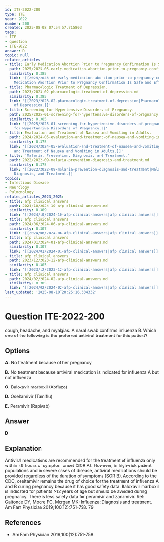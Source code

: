 ```yaml
---
id: ITE-2022-200
type: ITE
year: 2022
number: 200
created: 2025-08-08 07:54:57.715803
tags:
- ITE
- question
- ITE-2022
answer: D
topic: null
related_articles:
- title: Early Medication Abortion Prior to Pregnancy Confirmation Is Safe and Effective.
  path: 2025/2025-05-early-medication-abortion-prior-to-pregnancy-confirmation-is.md
  similarity: 0.385
  link: '[[2025/2025-05-early-medication-abortion-prior-to-pregnancy-confirmation-is|Early
    Medication Abortion Prior to Pregnancy Confirmation Is Safe and Effective.]]'
- title: Pharmacologic Treatment of Depression.
  path: 2023/2023-02-pharmacologic-treatment-of-depression.md
  similarity: 0.385
  link: '[[2023/2023-02-pharmacologic-treatment-of-depression|Pharmacologic Treatment
    of Depression.]]'
- title: Screening for Hypertensive Disorders of Pregnancy.
  path: 2025/2025-01-screening-for-hypertensive-disorders-of-pregnancy.md
  similarity: 0.385
  link: '[[2025/2025-01-screening-for-hypertensive-disorders-of-pregnancy|Screening
    for Hypertensive Disorders of Pregnancy.]]'
- title: Evaluation and Treatment of Nausea and Vomiting in Adults.
  path: 2024/2024-05-evaluation-and-treatment-of-nausea-and-vomiting-in-adults.md
  similarity: 0.375
  link: '[[2024/2024-05-evaluation-and-treatment-of-nausea-and-vomiting-in-adults|Evaluation
    and Treatment of Nausea and Vomiting in Adults.]]'
- title: 'Malaria: Prevention, Diagnosis, and Treatment.'
  path: 2022/2022-09-malaria-prevention-diagnosis-and-treatment.md
  similarity: 0.375
  link: '[[2022/2022-09-malaria-prevention-diagnosis-and-treatment|Malaria: Prevention,
    Diagnosis, and Treatment.]]'
topics:
- Infectious Disease
- Neurology
- Pulmonology
related_articles_2023_2025:
- title: afp clinical answers
  path: 2024/10/2024-10-afp-clinical-answers.md
  similarity: 0.309
  link: '[[2024/10/2024-10-afp-clinical-answers|afp clinical answers]]'
- title: afp clinical answers
  path: 2024/06/2024-06-afp-clinical-answers.md
  similarity: 0.307
  link: '[[2024/06/2024-06-afp-clinical-answers|afp clinical answers]]'
- title: afp clinical answers
  path: 2024/01/2024-01-afp-clinical-answers.md
  similarity: 0.307
  link: '[[2024/01/2024-01-afp-clinical-answers|afp clinical answers]]'
- title: afp clinical answers
  path: 2023/12/2023-12-afp-clinical-answers.md
  similarity: 0.305
  link: '[[2023/12/2023-12-afp-clinical-answers|afp clinical answers]]'
- title: afp clinical answers
  path: 2024/02/2024-02-afp-clinical-answers.md
  similarity: 0.305
  link: '[[2024/02/2024-02-afp-clinical-answers|afp clinical answers]]'
last_updated: '2025-08-10T20:25:16.334332'
---
```


# Question ITE-2022-200

cough, headache, and myalgias. A nasal swab confirms influenza B. Which one of the following is the preferred antiviral treatment for this patient?

## Options

**A.** No treatment because of her pregnancy

**B.** No treatment because antiviral medication is indicated for influenza A but not influenza

**C.** Baloxavir marboxil (Xofluza)

**D.** Oseltamivir (Tamiflu)

**E.** Peramivir (Rapivab)

## Answer

**D**

## Explanation

Antiviral medications are recommended for the treatment of influenza only within 48 hours of symptom
onset (SOR A). However, in high-risk patient populations and in severe cases of disease, antiviral
medications should be provided regardless of the duration of symptoms (SOR B). According to the CDC,
oseltamivir remains the drug of choice for the treatment of influenza A and B during pregnancy because
it has good safety data. Baloxavir marboxil is indicated for patients >12 years of age but should be
avoided during pregnancy. There is less safety data for peramivir and zanamivir.
Ref: Gaitonde DY, Moore FC, Morgan MK: Influenza: Diagnosis and treatment. Am Fam Physician  2019;100(12):751-758.
79

## References

- Am Fam Physician  2019;100(12):751-758.
